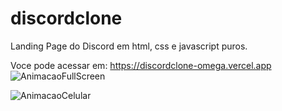 # discordclone
Landing Page do Discord em html, css e javascript puros.

Voce pode acessar em:  https://discordclone-omega.vercel.app
![AnimacaoFullScreen](https://user-images.githubusercontent.com/76044304/177670666-5e3302d6-1797-4641-9381-00cf1f1a95c0.gif)

![AnimacaoCelular](https://user-images.githubusercontent.com/76044304/177670952-47467911-2284-4e2c-b663-44152c0b9330.gif)
